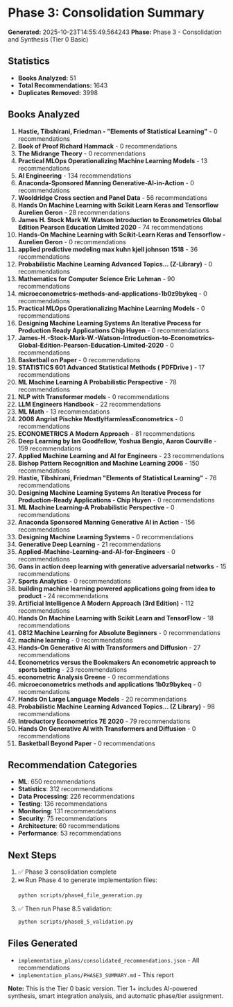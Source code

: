 # Phase 3: Consolidation Summary

**Generated:** 2025-10-23T14:55:49.564243
**Phase:** Phase 3 - Consolidation and Synthesis (Tier 0 Basic)

## Statistics

- **Books Analyzed:** 51
- **Total Recommendations:** 1643
- **Duplicates Removed:** 3998

## Books Analyzed

1. **Hastie, Tibshirani, Friedman - "Elements of Statistical Learning"** - 0 recommendations
2. **Book of Proof Richard Hammack** - 0 recommendations
3. **The Midrange Theory** - 0 recommendations
4. **Practical MLOps  Operationalizing Machine Learning Models** - 13 recommendations
5. **AI Engineering** - 134 recommendations
6. **Anaconda-Sponsored Manning Generative-AI-in-Action** - 0 recommendations
7. **Wooldridge   Cross section and Panel Data** - 56 recommendations
8. **Hands On Machine Learning with Scikit Learn Keras and Tensorflow   Aurelien Geron** - 28 recommendations
9. **James H. Stock Mark W. Watson Introduction to Econometrics Global Edition Pearson Education Limited 2020** - 74 recommendations
10. **Hands-On Machine Learning with Scikit-Learn Keras and Tensorflow - Aurelien Geron** - 0 recommendations
11. **applied predictive modeling max kuhn kjell johnson 1518** - 36 recommendations
12. **Probabilistic Machine Learning Advanced Topics... (Z-Library)** - 0 recommendations
13. **Mathematics for Computer Science Eric Lehman** - 90 recommendations
14. **microeconometrics-methods-and-applications-1b0z9bykeq** - 0 recommendations
15. **Practical MLOps Operationalizing Machine Learning Models** - 0 recommendations
16. **Designing Machine Learning Systems An Iterative Process for Production Ready Applications   Chip Huyen** - 0 recommendations
17. **James-H.-Stock-Mark-W.-Watson-Introduction-to-Econometrics-Global-Edition-Pearson-Education-Limited-2020** - 0 recommendations
18. **Basketball on Paper** - 0 recommendations
19. **STATISTICS 601 Advanced Statistical Methods ( PDFDrive )** - 17 recommendations
20. **ML Machine Learning A Probabilistic Perspective** - 78 recommendations
21. **NLP with Transformer models** - 0 recommendations
22. **LLM Engineers Handbook** - 22 recommendations
23. **ML Math** - 13 recommendations
24. **2008 Angrist Pischke MostlyHarmlessEconometrics** - 0 recommendations
25. **ECONOMETRICS A Modern Approach** - 81 recommendations
26. **Deep Learning by Ian Goodfellow, Yoshua Bengio, Aaron Courville** - 159 recommendations
27. **Applied Machine Learning and AI for Engineers** - 23 recommendations
28. **Bishop Pattern Recognition and Machine Learning 2006** - 150 recommendations
29. **Hastie, Tibshirani, Friedman   "Elements of Statistical Learning"** - 76 recommendations
30. **Designing Machine Learning Systems An Iterative Process for Production-Ready Applications - Chip Huyen** - 0 recommendations
31. **ML Machine Learning-A Probabilistic Perspective** - 0 recommendations
32. **Anaconda Sponsored Manning Generative AI in Action** - 156 recommendations
33. **Designing Machine Learning Systems** - 0 recommendations
34. **Generative Deep Learning** - 21 recommendations
35. **Applied-Machine-Learning-and-AI-for-Engineers** - 0 recommendations
36. **Gans in action deep learning with generative adversarial networks** - 15 recommendations
37. **Sports Analytics** - 0 recommendations
38. **building machine learning powered applications going from idea to product** - 24 recommendations
39. **Artificial Intelligence   A Modern Approach (3rd Edition)** - 112 recommendations
40. **Hands On Machine Learning with Scikit Learn and TensorFlow** - 18 recommendations
41. **0812 Machine Learning for Absolute Beginners** - 0 recommendations
42. **machine learning** - 0 recommendations
43. **Hands-On Generative AI with Transformers and Diffusion** - 27 recommendations
44. **Econometrics versus the Bookmakers An econometric approach to sports betting** - 23 recommendations
45. **econometric Analysis Greene** - 0 recommendations
46. **microeconometrics methods and applications 1b0z9bykeq** - 0 recommendations
47. **Hands On Large Language Models** - 20 recommendations
48. **Probabilistic Machine Learning Advanced Topics... (Z Library)** - 98 recommendations
49. **Introductory Econometrics 7E 2020** - 79 recommendations
50. **Hands On Generative AI with Transformers and Diffusion** - 0 recommendations
51. **Basketball Beyond Paper** - 0 recommendations


## Recommendation Categories

- **ML**: 650 recommendations
- **Statistics**: 312 recommendations
- **Data Processing**: 226 recommendations
- **Testing**: 136 recommendations
- **Monitoring**: 131 recommendations
- **Security**: 75 recommendations
- **Architecture**: 60 recommendations
- **Performance**: 53 recommendations


## Next Steps

1. ✅ Phase 3 consolidation complete
2. ⏭️  Run Phase 4 to generate implementation files:
   ```bash
   python scripts/phase4_file_generation.py
   ```
3. ✅ Then run Phase 8.5 validation:
   ```bash
   python scripts/phase8_5_validation.py
   ```

## Files Generated

- `implementation_plans/consolidated_recommendations.json` - All recommendations
- `implementation_plans/PHASE3_SUMMARY.md` - This report

**Note:** This is the Tier 0 basic version. Tier 1+ includes AI-powered synthesis,
smart integration analysis, and automatic phase/tier assignment.
